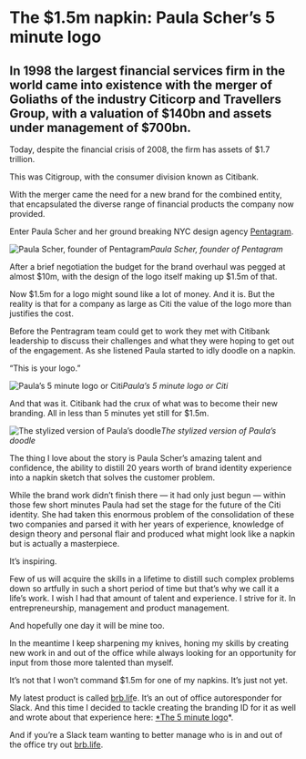 
# The $1.5m napkin&#58; Paula Scher’s 5 minute logo

## In 1998 the largest financial services firm in the world came into existence with the merger of Goliaths of the industry Citicorp and Travellers Group, with a valuation of $140bn and assets under management of $700bn.

Today, despite the financial crisis of 2008, the firm has assets of $1.7 trillion.

This was Citigroup, with the consumer division known as Citibank.

With the merger came the need for a new brand for the combined entity, that encapsulated the diverse range of financial products the company now provided.

Enter Paula Scher and her ground breaking NYC design agency [Pentagram](https://pentagram.com).

![Paula Scher, founder of Pentagram](/assets/images/the-1-5m-napkin/1*ttHQR8OjpfM45kW5P69vjw.jpeg)*Paula Scher, founder of Pentagram*

After a brief negotiation the budget for the brand overhaul was pegged at almost $10m, with the design of the logo itself making up $1.5m of that.

Now $1.5m for a logo might sound like a lot of money. And it is. But the reality is that for a company as large as Citi the value of the logo more than justifies the cost.

Before the Pentragram team could get to work they met with Citibank leadership to discuss their challenges and what they were hoping to get out of the engagement. As she listened Paula started to idly doodle on a napkin.

“This is your logo.”

![Paula’s 5 minute logo or Citi](/assets/images/the-1-5m-napkin/1*03BzJ4OZ-ll27uUtKPyoMg.jpeg)*Paula’s 5 minute logo or Citi*

And that was it. Citibank had the crux of what was to become their new branding. All in less than 5 minutes yet still for $1.5m.

![The stylized version of Paula’s doodle](/assets/images/the-1-5m-napkin/1*ZSxc7mp0DBIbGn1GHDWpQA.jpeg)*The stylized version of Paula’s doodle*

The thing I love about the story is Paula Scher’s amazing talent and confidence, the ability to distill 20 years worth of brand identity experience into a napkin sketch that solves the customer problem.

While the brand work didn’t finish there — it had only just begun — within those few short minutes Paula had set the stage for the future of the Citi identity. She had taken this enormous problem of the consolidation of these two companies and parsed it with her years of experience, knowledge of design theory and personal flair and produced what might look like a napkin but is actually a masterpiece.

It’s inspiring.

Few of us will acquire the skills in a lifetime to distill such complex problems down so artfully in such a short period of time but that’s why we call it a life’s work. I wish I had that amount of talent and experience. I strive for it. In entrepreneurship, management and product management.

And hopefully one day it will be mine too.

In the meantime I keep sharpening my knives, honing my skills by creating new work in and out of the office while always looking for an opportunity for input from those more talented than myself.

It’s not that I won’t command $1.5m for one of my napkins. It’s just not yet.

My latest product is called [brb.lif](http://www.brb.life)e. It’s an out of office autoresponder for Slack. And this time I decided to tackle creating the branding ID for it as well and wrote about that experience here: [*The 5 minute logo](https://medium.com/@nedwin/the-5-minute-logo-5c25aabd345b#.rm9th1472)*.

And if you’re a Slack team wanting to better manage who is in and out of the office try out [brb.life](http://www.brb.life).